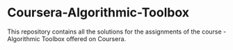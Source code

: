 # Coursera-Algorithmic-Toolbox
This repository contains all the solutions for the assignments of the course - Algorithmic Toolbox offered on Coursera.
